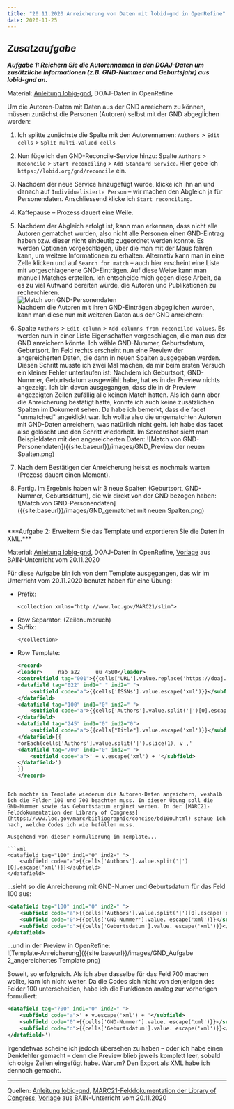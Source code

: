 ```yaml
---
title: "20.11.2020 Anreicherung von Daten mit lobid-gnd in OpenRefine"
date: 2020-11-25
---
```


## *Zusatzaufgabe*  


***Aufgabe 1: Reichern Sie die Autorennamen in den DOAJ-Daten um zusätzliche Informationen (z.B. GND-Nummer und Geburtsjahr) aus lobid-gnd an.***

Material: [Anleitung lobig-gnd](https://blog.lobid.org/2018/08/27/openrefine.html), DOAJ-Daten in OpenRefine

Um die Autoren-Daten mit Daten aus der GND anreichern zu können, müssen zunächst die Personen (Autoren) selbst mit der GND abgeglichen werden:

1. Ich splitte zunächste die Spalte mit den Autorennamen: `Authors` > `Edit cells` > `Split multi-valued cells`
2. Nun füge ich den GND-Reconcile-Service hinzu: Spalte `Authors` > `Reconcile` > `Start reconciling` > `Add Standard Service`. Hier gebe ich `https://lobid.org/gnd/reconcile` ein.
3. Nachdem der neue Service hinzugefügt wurde, klicke ich ihn an und danach auf `Individualisierte Person` – wir machen den Abgleich ja für Personendaten. Anschliessend klicke ich `Start reconciling`.
4. Kaffepause – Prozess dauert eine Weile.
5. Nachdem der Abgleich erfolgt ist, kann man erkennen, dass nicht alle Autoren gematchet wurden, also nicht alle Personen einen GND-Eintrag haben bzw. dieser nicht eindeutig zugeordnet werden konnte. Es werden Optionen vorgeschlagen, über die man mit der Maus fahren kann, um weitere Informationen zu erhalten. Alternativ kann man in eine Zelle klicken und auf `Search for match` – auch hier erscheint eine Liste mit vorgeschlagenene GND-Einträgen. Auf diese Weise kann man manuell Matches erstellen. Ich entscheide mich gegen diese Arbeit, da es zu viel Aufwand bereiten würde, die Autoren und Publikationen zu recherchieren.  
![Match von GND-Personendaten]({{site.baseurl}}/images/GND_nicht_erkannt.png)  
Nachdem die Autoren mit ihren GND-Einträgen abgeglichen wurden, kann man diese nun mit weiteren Daten aus der GND anreichern:

6. Spalte `Authors` > `Edit column` > `Add columns from reconciled values`. Es werden nun in einer Liste Eigenschaften vorgeschlagen, die man aus der GND anreichern könnte. Ich wähle GND-Nummer, Geburtsdatum, Geburtsort. Im Feld rechts erscheint nun eine Preview der angereicherten Daten, die dann in neuen Spalten ausgegeben werden. Diesen Schritt musste ich zwei Mal machen, da mir beim ersten Versuch ein kleiner Fehler unterlaufen ist: Nachdem ich Geburtsort, GND-Nummer, Geburtsdatum ausgewählt habe, hat es in der Preview nichts angezeigt. Ich bin davon ausgegangen, dass die in dr Preview angezeigten Zeilen zufällig alle keinen Match hatten. Als ich dann aber die Anreicherung bestätigt hatte, konnte ich auch keine zusätzlichen Spalten im Dokument sehen. Da habe ich bemerkt, dass die facet "unmatched" angeklickt war. Ich wollte also die ungematchten Autoren mit GND-Daten anreichern, was natürlich nicht geht. Ich habe das facet also gelöscht und den Schritt wiederholt. Im Screenshot sieht man Beispieldaten mit den angereicherten Daten:
![Match von GND-Personendaten]({{site.baseurl}}/images/GND_Preview der neuen Spalten.png)  
7. Nach dem Bestätigen der Anreicherung heisst es nochmals warten (Prozess dauert einen Moment).
8. Fertig. Im Ergebnis haben wir 3 neue Spalten (Geburtsort, GND-Nummer, Geburtsdatum), die wir direkt von der GND bezogen haben:  
![Match von GND-Personendaten]({{site.baseurl}}/images/GND_gematchet mit neuen Spalten.png)  

<br>
***Aufgabe 2: Erweitern Sie das Template und exportieren Sie die Daten in XML.***

Material: [Anleitung lobig-gnd](https://blog.lobid.org/2018/08/27/openrefine.html), DOAJ-Daten in OpenRefine, [Vorlage](https://bain.felixlohmeier.de/#/05_metadaten-modellieren-und-schnittstellen-nutzen) aus BAIN-Unterricht vom 20.11.2020

Für diese Aufgabe bin ich von dem Template ausgegangen, das wir im Unterricht vom 20.11.2020 benutzt haben für eine Übung:

* Prefix:  
    ```
    <collection xmlns="http://www.loc.gov/MARC21/slim">
    ```
* Row Separator: (Zeilenumbruch)
* Suffix:  
    ```
    </collection>
    ```
* Row Template:  
  ```xml
  <record>
  <leader>     nab a22     uu 4500</leader>
  <controlfield tag="001">{{cells['URL'].value.replace('https://doaj.org/article/','').escape('xml')}}</controlfield>
  <datafield tag="022" ind1=" " ind2=" ">
      <subfield code="a">{{cells['ISSNs'].value.escape('xml')}}</subfield>
  </datafield>
  <datafield tag="100" ind1="0" ind2=" ">
      <subfield code="a">{{cells['Authors'].value.split('|')[0].escape('xml')}}</subfield>
  </datafield>
  <datafield tag="245" ind1="0" ind2="0">
      <subfield code="a">{{cells["Title"].value.escape('xml')}}</subfield>
  </datafield>{{
  forEach(cells['Authors'].value.split('|').slice(1), v ,'
  <datafield tag="700" ind1="0" ind2=" ">
      <subfield code="a">' + v.escape('xml') + '</subfield>
  </datafield>')
  }}
  </record>
```

Ich möchte im Template wiederum die Autoren-Daten anreichern, weshalb ich die Felder 100 und 700 beachten muss. In dieser Übung soll die GND-Nummer sowie das Geburtsdatum ergänzt werden. In der [MARC21-Felddokumentation der Library of Congress](https://www.loc.gov/marc/bibliographic/concise/bd100.html) schaue ich nach, welche Codes ich wie befüllen muss. 

Ausgehend von dieser Formulierung im Template...  

```xml
<datafield tag="100" ind1="0" ind2=" ">
    <subfield code="a">{{cells['Authors'].value.split('|')[0].escape('xml')}}</subfield>
</datafield>
```  

...sieht so die Anreicherung mit GND-Numer und Geburtsdatum für das Feld 100 aus:  

```xml
<datafield tag="100" ind1="0" ind2=" ">
    <subfield code="a">{{cells['Authors'].value.split('|')[0].escape('xml')}}</subfield>
    <subfield code="0">{{cells['GND-Nummer'].value. escape('xml')}}</subfield>
    <subfield code="d">{{cells['Geburtsdatum'].value. escape('xml')}}</subfield>
</datafield>
```  

...und in der Preview in OpenRefine:  
![Template-Anreicherung]({{site.baseurl}}/images/GND_Aufgabe 2_angereichertes Template.png)  

Soweit, so erfolgreich. Als ich aber dasselbe für das Feld 700 machen wollte, kam ich nicht weiter. Da die Codes sich nicht von denjenigen des Felder 100 unterscheiden, habe ich die Funktionen analog zur vorherigen formuliert:  

```xml
<datafield tag="700" ind1="0" ind2=" ">
    <subfield code="a">' + v.escape('xml') + '</subfield>
    <subfield code="0">{{cells['GND-Nummer'].value. escape('xml')}}</subfield>
    <subfield code="d">{{cells['Geburtsdatum'].value. escape('xml')}}</subfield>
</datafield>')
```  

Irgendetwas scheine ich jedoch übersehen zu haben – oder ich habe einen Denkfehler gemacht – denn die Preview blieb jeweils komplett leer, sobald ich obige Zeilen eingefügt habe. Warum? Den Export als XML habe ich dennoch gemacht.


---
Quellen: [Anleitung lobig-gnd](https://blog.lobid.org/2018/08/27/openrefine.html), [MARC21-Felddokumentation der Library of Congress](https://www.loc.gov/marc/bibliographic/concise/bd100.html), [Vorlage](https://bain.felixlohmeier.de/#/05_metadaten-modellieren-und-schnittstellen-nutzen) aus BAIN-Unterricht vom 20.11.2020

